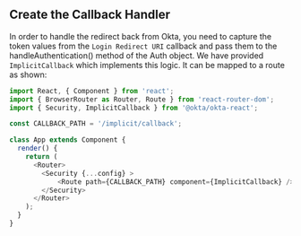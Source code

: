 ## Create the Callback Handler

In order to handle the redirect back from Okta, you need to capture the token values from the `Login Redirect URI` callback and pass them to the handleAuthentication() method of the Auth object. We have provided `ImplicitCallback` which implements this logic. It can be mapped to a route as shown:


```javascript
import React, { Component } from 'react';
import { BrowserRouter as Router, Route } from 'react-router-dom';
import { Security, ImplicitCallback } from '@okta/okta-react';

const CALLBACK_PATH = '/implicit/callback';

class App extends Component {
  render() {
    return (
      <Router>
        <Security {...config} >
            <Route path={CALLBACK_PATH} component={ImplicitCallback} />
        </Security>
      </Router>
    );
  }
}

```
